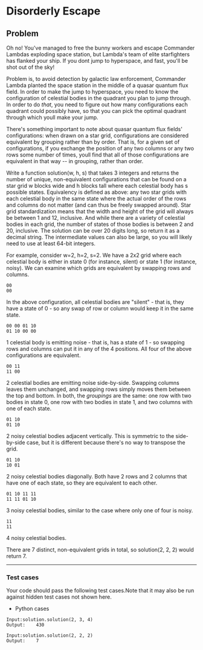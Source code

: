 # Disorderly Escape
## Problem

Oh no! You've managed to free the bunny workers and escape Commander Lambdas exploding space station, but Lambda's team of elite starfighters has flanked your ship. If you dont jump to hyperspace, and fast, you'll be shot out of the sky!

Problem is, to avoid detection by galactic law enforcement, Commander Lambda planted the space station in the middle of a quasar quantum flux field. In order to make the jump to hyperspace, you need to know the configuration of celestial bodies in the quadrant you plan to jump through. In order to do *that*, you need to figure out how many configurations each quadrant could possibly have, so that you can pick the optimal quadrant through which youll make your jump. 

There's something important to note about quasar quantum flux fields' configurations: when drawn on a star grid, configurations are considered equivalent by grouping rather than by order. That is, for a given set of configurations, if you exchange the position of any two columns or any two rows some number of times, youll find that all of those configurations are equivalent in that way -- in grouping, rather than order.

Write a function solution(w, h, s) that takes 3 integers and returns the number of unique, non-equivalent configurations that can be found on a star grid w blocks wide and h blocks tall where each celestial body has s possible states. Equivalency is defined as above: any two star grids with each celestial body in the same state where the actual order of the rows and columns do not matter (and can thus be freely swapped around). Star grid standardization means that the width and height of the grid will always be between 1 and 12, inclusive. And while there are a variety of celestial bodies in each grid, the number of states of those bodies is between 2 and 20, inclusive. The solution can be over 20 digits long, so return it as a decimal string.  The intermediate values can also be large, so you will likely need to use at least 64-bit integers.

For example, consider w=2, h=2, s=2. We have a 2x2 grid where each celestial body is either in state 0 (for instance, silent) or state 1 (for instance, noisy).  We can examine which grids are equivalent by swapping rows and columns.
```
00
00
```
In the above configuration, all celestial bodies are "silent" - that is, they have a state of 0 - so any swap of row or column would keep it in the same state.
```
00 00 01 10
01 10 00 00
```
1 celestial body is emitting noise - that is, has a state of 1 - so swapping rows and columns can put it in any of the 4 positions.  All four of the above configurations are equivalent.
```
00 11
11 00
```
2 celestial bodies are emitting noise side-by-side.  Swapping columns leaves them unchanged, and swapping rows simply moves them between the top and bottom.  In both, the *groupings* are the same: one row with two bodies in state 0, one row with two bodies in state 1, and two columns with one of each state.
```
01 10
01 10
```
2 noisy celestial bodies adjacent vertically. This is symmetric to the side-by-side case, but it is different because there's no way to transpose the grid.
```
01 10
10 01
```
2 noisy celestial bodies diagonally.  Both have 2 rows and 2 columns that have one of each state, so they are equivalent to each other.
```
01 10 11 11
11 11 01 10
```
3 noisy celestial bodies, similar to the case where only one of four is noisy.
```
11
11
```
4 noisy celestial bodies.

There are 7 distinct, non-equivalent grids in total, so solution(2, 2, 2) would return 7.

---

### Test cases
Your code should pass the following test cases.Note that it may also be run against hidden test cases not shown here.

- Python cases 
```
Input:solution.solution(2, 3, 4)
Output:    430
```
```
Input:solution.solution(2, 2, 2)
Output:    7
```